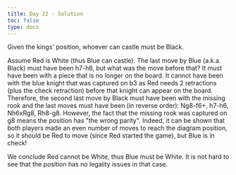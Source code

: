 ```yaml
---
title: Day 22 - Solution
toc: false
type: docs
---
```



Given the kings' position, whoever can castle must be Black.

Assume Red is White (thus Blue can castle). The last move by Blue (a.k.a. Black) must have been h7-h6, but what was the move before that? It must have been with a piece that is no longer on the board. It cannot have been with the blue knight that was captured on b3 as Red needs 2 retractions (plus the check retraction) before that knight can appear on the board. Therefore, the second last move by Black must have been with the missing rook and the last moves must have been (in reverse order): Ng8-f6+, h7-h6, Nh6xRg8, Rh8-g8. However, the fact that the missing rook was captured on g8 means the position has "the wrong parity". Indeed, it can be shown that both players made an even number of moves to reach the diagram position, so it should be Red to move (since Red started the game), but Blue is in check!

We conclude Red cannot be White, thus Blue must be White. It is not hard to see that the position has no legality issues in that case.




<!--
<br>
<br>
<iframe 
    style="width: 100%; height: 80vh;" 
    src="https://lichess.org/study/embed/PrONOirR/uj3Wrzet" 
    frameborder="0">
</iframe> 
-->